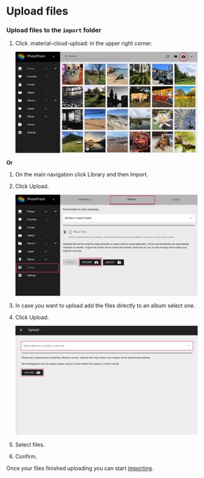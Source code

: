 # Upload files #

### Upload files to the `import` folder ###

1. Click :material-cloud-upload: in the upper right corner.

    ![Screenshot](img/upload-3.png)

**Or**

1. On the main navigation click Library and then Import.

2. Click Upload.

    ![Screenshot](img/upload-1.png)
    
3. In case you want to upload add the files directly to an album select one.

4. Click Upload.

    ![Screenshot](img/upload-to-album.png)

5. Select files.

6. Confirm.


Once your files finished uploading you can start [importing](import-vs-index.md).

